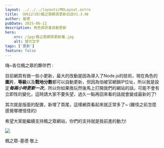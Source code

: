 ```yaml
---
layout: ../../../layouts/MDLayout.astro
title: 《0612(四)楓之眾網頁更新日誌V1.3.0》
author: 基德
pubDate: 2025-06-12
description: 角色資訊會自動更新
hero: 
    src: /jpg/楓之眾網頁更新囉.jpg
    alt: 替代文字
tags: ['更新']
feature: false
---
```


嗨~各位楓之眾的夥伴們 :

目前網頁有做一些小更新，最大的改動是因為導入了Node.js的技術，現在角色的**圖片**、**等級**以及**戰地分數**都可以自動更新，但因為怕被官網鎖IP位址，所以我是設定***每兩小時更新一次***，所以你如果換玩然後馬上打開我們的網站的話，可能不會有立即性的變化，這時請大家不要失望，過久一點再回來看的話就會變成最新的了!


其次就是版面的配置，新增了頁尾，這樣網頁看起來就正常多了~
(難怪之前怎麼感覺哪裡怪怪的)

希望大家能繼續支持楓之眾網站，你們的支持就是我前進的動力!

![](/jpg/愛哭精靈.jpg)

楓之眾-基德 敬上

